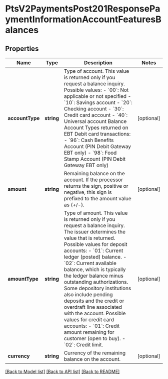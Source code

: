 # PtsV2PaymentsPost201ResponsePaymentInformationAccountFeaturesBalances

## Properties
Name | Type | Description | Notes
------------ | ------------- | ------------- | -------------
**accountType** | **string** | Type of account.  This value is returned only if you request a balance inquiry.  Possible values:   - &#x60;00&#x60;: Not applicable or not specified  - &#x60;10&#x60;: Savings account  - &#x60;20&#x60;: Checking account  - &#x60;30&#x60;: Credit card account  - &#x60;40&#x60;: Universal account  Balance Account Types returned on EBT Debit card transactions:   - &#x60;96&#x60;: Cash Benefits Account (PIN Debit Gateway EBT only)  - &#x60;98&#x60;: Food Stamp Account (PIN Debit Gateway EBT only) | [optional] 
**amount** | **string** | Remaining balance on the account. If the processor returns the sign, positive or negative, this sign is prefixed to the amount value as (+/-). | [optional] 
**amountType** | **string** | Type of amount. This value is returned only if you request a balance inquiry. The issuer determines the value that is returned.  Possible values for deposit accounts:   - &#x60;01&#x60;: Current ledger (posted) balance.  - &#x60;02&#x60;: Current available balance, which is typically the ledger balance minus outstanding authorizations. Some  depository institutions also include pending deposits and the credit or overdraft line associated with the account.  Possible values for credit card accounts:   - &#x60;01&#x60;: Credit amount remaining for customer (open to buy).  - &#x60;02&#x60;: Credit limit. | [optional] 
**currency** | **string** | Currency of the remaining balance on the account. | [optional] 

[[Back to Model list]](../README.md#documentation-for-models) [[Back to API list]](../README.md#documentation-for-api-endpoints) [[Back to README]](../README.md)


